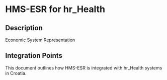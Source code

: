 # HMS-ESR for hr_Health

## Description

Economic System Representation

## Integration Points

This document outlines how HMS-ESR is integrated with hr_Health systems in Croatia.
